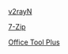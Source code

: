 [v2rayN](https://github.com/2dust/v2rayN)

[7-Zip](https://www.7-zip.org/)

[Office Tool Plus](https://otp.landian.vip/zh-cn/download.html)
